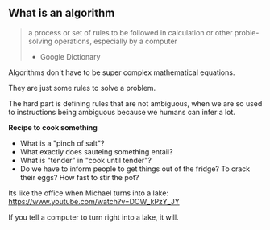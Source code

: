 ## What is an algorithm

> a process or set of rules to be followed in calculation or other proble-solving operations, especially by a computer
> - Google Dictionary

Algorithms don't have to be super complex mathematical equations.

They are just some rules to solve a problem.

The hard part is defining rules that are not ambiguous, when we are so used to instructions being ambiguous because we humans can infer a lot.

**Recipe to cook something**

- What is a "pinch of salt"?
- What exactly does sauteing something entail?
- What is "tender" in "cook until tender"?
- Do we have to inform people to get things out of the fridge? To crack their eggs? How fast to stir the pot?

Its like the office when Michael turns into a lake: https://www.youtube.com/watch?v=DOW_kPzY_JY 

If you tell a computer to turn right into a lake, it will.